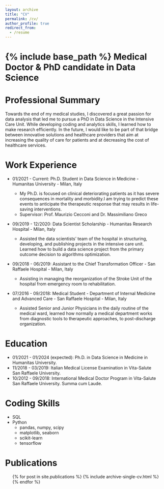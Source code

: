 ```yaml
---
layout: archive
title: "CV"
permalink: /cv/
author_profile: true
redirect_from:
  - /resume
---
```


{% include base_path %}
Medical Doctor & PhD candidate in Data Science
======

Professional Summary
======
Towards the end of my medical studies, I discovered a great passion for data analysis that led me to pursue a PhD in Data Science in the Intensive Care Unit. While developing coding and analytics skills, I learned how to make research efficiently. In the future, I would like to be part of that bridge between innovative solutions and healthcare providers that aim at increasing the quality of care for patients and at decreasing the cost of healthcare services.

Work Experience
======
* 01/2021 - Current: Ph.D. Student in Data Science in Medicine - Humanitas University - Milan, Italy
  * My Ph.D. is focused on clinical deteriorating patients as it has severe consequences in mortality and morbidity.I am trying to predict these events to anticipate the therapeutic response that may results in life-saving interventions.
  * Supervisor: Prof. Maurizio Cecconi and Dr. Massimiliano Greco

* 09/2019 - 12/2020: Data Scientist Scholarship - Humanitas Research Hospital - Milan, Italy
  * Assisted the data scientists’ team of the hospital in structuring, developing, and publishing projects in the intensive care unit. Learned how to build a data science project from the primary outcome decision to algorithms optimization. 

* 09/2018 - 06/2019: Assistant to the Chief Transformation Officer - San Raffaele Hospital - Milan, Italy
  * Assisting in managing the reorganization of the Stroke Unit of the hospital from emergency room to rehabilitation.  

* 07/2016 - 09/2018: Medical Student - Department of Internal Medicine and Advanced Care - San Raffaele Hospital - Milan, Italy
  * Assisted Senior and Junior Physicians in the daily routine of the medical ward, learned how normally a medical department works from diagnostic tools to therapeutic approaches, to post-discharge organization.


Education
======
* 01/2021 - 01/2024 (expected): Ph.D. in Data Science in Medicine in Humanitas University.
* 11/2018 - 03/2019: Italian Medical License Examination in Vita-Salute San Raffaele University.
* 10/2012 - 09/2018: International Medical Doctor Program in Vita-Salute San Raffaele University. Summa cum Laude.

Coding Skills
======
* SQL
* Python
  * pandas, numpy, scipy
  * matplotlib, seaborn
  * scikit-learn
  * tensorflow

Publications
======
  <ul>{% for post in site.publications %}
    {% include archive-single-cv.html %}
  {% endfor %}</ul>
